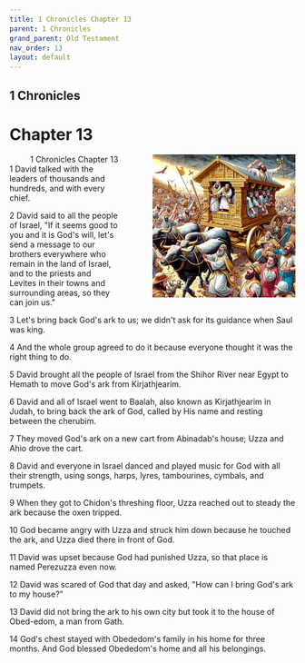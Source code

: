 ```yaml
---
title: 1 Chronicles Chapter 13
parent: 1 Chronicles
grand_parent: Old Testament
nav_order: 13
layout: default
---
```


## 1 Chronicles

# Chapter 13

<div style="clear: both; text-align: right;">
    <div style="max-width: 50%; height: auto; float: right; margin: 0 0 10px 10px; padding-left: 10%;">
        <img src="/assets/Image/1 Chronicles/500/13.jpg" alt="1 Chronicles Chapter 13" class="chapter-image">
    </div>
    <figcaption style="font-size: 14px; text-align: right;">1 Chronicles Chapter 13</figcaption>
</div>
1 David talked with the leaders of thousands and hundreds, and with every chief.

2 David said to all the people of Israel, "If it seems good to you and it is God's will, let's send a message to our brothers everywhere who remain in the land of Israel, and to the priests and Levites in their towns and surrounding areas, so they can join us."

3 Let's bring back God's ark to us; we didn't ask for its guidance when Saul was king.

4 And the whole group agreed to do it because everyone thought it was the right thing to do.

5 David brought all the people of Israel from the Shihor River near Egypt to Hemath to move God's ark from Kirjathjearim.

6 David and all of Israel went to Baalah, also known as Kirjathjearim in Judah, to bring back the ark of God, called by His name and resting between the cherubim.

7 They moved God's ark on a new cart from Abinadab's house; Uzza and Ahio drove the cart.

8 David and everyone in Israel danced and played music for God with all their strength, using songs, harps, lyres, tambourines, cymbals, and trumpets.

9 When they got to Chidon's threshing floor, Uzza reached out to steady the ark because the oxen tripped.

10 God became angry with Uzza and struck him down because he touched the ark, and Uzza died there in front of God.

11 David was upset because God had punished Uzza, so that place is named Perezuzza even now.

12 David was scared of God that day and asked, "How can I bring God's ark to my house?"

13 David did not bring the ark to his own city but took it to the house of Obed-edom, a man from Gath.

14 God's chest stayed with Obededom's family in his home for three months. And God blessed Obededom's home and all his belongings.


